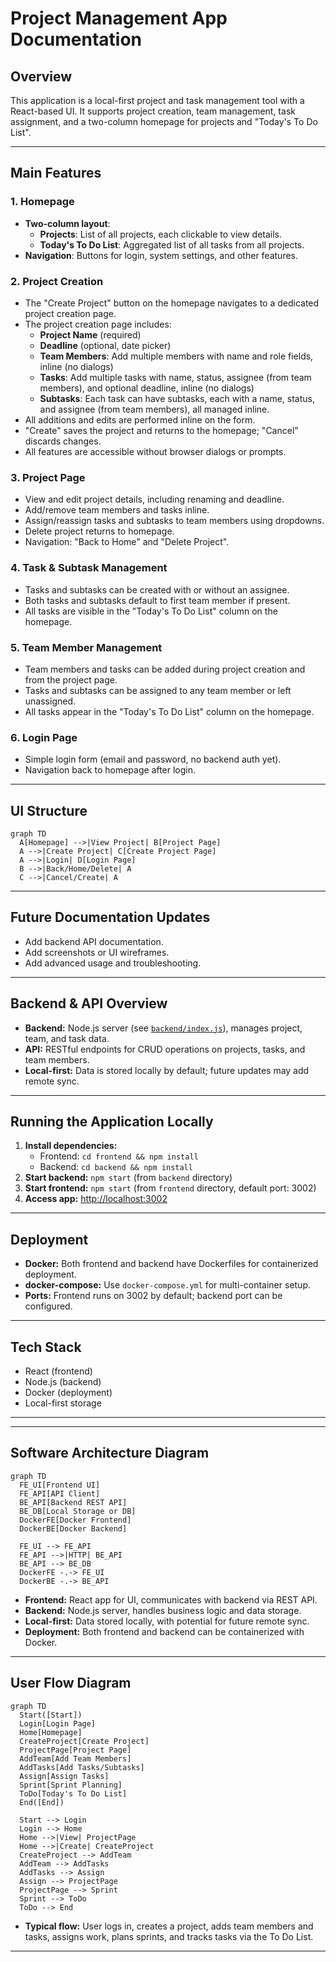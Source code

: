 # Project Management App Documentation

## Overview

This application is a local-first project and task management tool with a React-based UI. It supports project creation, team management, task assignment, and a two-column homepage for projects and "Today's To Do List".

---

## Main Features

### 1. Homepage

- **Two-column layout**:
  - **Projects**: List of all projects, each clickable to view details.
  - **Today's To Do List**: Aggregated list of all tasks from all projects.
- **Navigation**: Buttons for login, system settings, and other features.

### 2. Project Creation

- The "Create Project" button on the homepage navigates to a dedicated project creation page.
- The project creation page includes:
  - **Project Name** (required)
  - **Deadline** (optional, date picker)
  - **Team Members**: Add multiple members with name and role fields, inline (no dialogs)
  - **Tasks**: Add multiple tasks with name, status, assignee (from team members), and optional deadline, inline (no dialogs)
  - **Subtasks**: Each task can have subtasks, each with a name, status, and assignee (from team members), all managed inline.
- All additions and edits are performed inline on the form.
- "Create" saves the project and returns to the homepage; "Cancel" discards changes.
- All features are accessible without browser dialogs or prompts.

### 3. Project Page

- View and edit project details, including renaming and deadline.
- Add/remove team members and tasks inline.
- Assign/reassign tasks and subtasks to team members using dropdowns.
- Delete project returns to homepage.
- Navigation: "Back to Home" and "Delete Project".

### 4. Task & Subtask Management

- Tasks and subtasks can be created with or without an assignee.
- Both tasks and subtasks default to first team member if present.
- All tasks are visible in the "Today's To Do List" column on the homepage.

### 5. Team Member Management

- Team members and tasks can be added during project creation and from the project page.
- Tasks and subtasks can be assigned to any team member or left unassigned.
- All tasks appear in the "Today's To Do List" column on the homepage.

### 6. Login Page

- Simple login form (email and password, no backend auth yet).
- Navigation back to homepage after login.

---

## UI Structure

```mermaid
graph TD
  A[Homepage] -->|View Project| B[Project Page]
  A -->|Create Project| C[Create Project Page]
  A -->|Login| D[Login Page]
  B -->|Back/Home/Delete| A
  C -->|Cancel/Create| A
```

---

## Future Documentation Updates

- Add backend API documentation.
- Add screenshots or UI wireframes.
- Add advanced usage and troubleshooting.
---

## Backend & API Overview

- **Backend:** Node.js server (see [`backend/index.js`](../backend/index.js:1)), manages project, team, and task data.
- **API:** RESTful endpoints for CRUD operations on projects, tasks, and team members.
- **Local-first:** Data is stored locally by default; future updates may add remote sync.

---

## Running the Application Locally

1. **Install dependencies:**
   - Frontend: `cd frontend && npm install`
   - Backend: `cd backend && npm install`
2. **Start backend:** `npm start` (from `backend` directory)
3. **Start frontend:** `npm start` (from `frontend` directory, default port: 3002)
4. **Access app:** [http://localhost:3002](http://localhost:3002)

---

## Deployment

- **Docker:** Both frontend and backend have Dockerfiles for containerized deployment.
- **docker-compose:** Use `docker-compose.yml` for multi-container setup.
- **Ports:** Frontend runs on 3002 by default; backend port can be configured.

---

## Tech Stack

- React (frontend)
- Node.js (backend)
- Docker (deployment)
- Local-first storage

---
---

## Software Architecture Diagram

```mermaid
graph TD
  FE_UI[Frontend UI]
  FE_API[API Client]
  BE_API[Backend REST API]
  BE_DB[Local Storage or DB]
  DockerFE[Docker Frontend]
  DockerBE[Docker Backend]

  FE_UI --> FE_API
  FE_API -->|HTTP| BE_API
  BE_API --> BE_DB
  DockerFE -.-> FE_UI
  DockerBE -.-> BE_API
```

- **Frontend:** React app for UI, communicates with backend via REST API.
- **Backend:** Node.js server, handles business logic and data storage.
- **Local-first:** Data stored locally, with potential for future remote sync.
- **Deployment:** Both frontend and backend can be containerized with Docker.

---

## User Flow Diagram

```mermaid
graph TD
  Start([Start])
  Login[Login Page]
  Home[Homepage]
  CreateProject[Create Project]
  ProjectPage[Project Page]
  AddTeam[Add Team Members]
  AddTasks[Add Tasks/Subtasks]
  Assign[Assign Tasks]
  Sprint[Sprint Planning]
  ToDo[Today's To Do List]
  End([End])

  Start --> Login
  Login --> Home
  Home -->|View| ProjectPage
  Home -->|Create| CreateProject
  CreateProject --> AddTeam
  AddTeam --> AddTasks
  AddTasks --> Assign
  Assign --> ProjectPage
  ProjectPage --> Sprint
  Sprint --> ToDo
  ToDo --> End
```

- **Typical flow:** User logs in, creates a project, adds team members and tasks, assigns work, plans sprints, and tracks tasks via the To Do List.

---